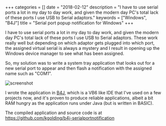 +++
categories = []
date = "2018-02-12"
description = "I have to use serial ports a lot in my day to day work, and given the modern day PC's total lack of these ports I use USB to Serial adaptors."
keywords = ["Windows", "B4J"]
title = "Serial port popup notification for Windows"
+++

I have to use serial ports a lot in my day to day work, and given the modern day PC's total lack of these ports I use
USB to Serial adaptors. These work really well but depending on which adaptor gets plugged into which port, the assigned
virtual serial is always a mystery and I result in opening up the Windows device manager to see what has been assigned.

So, my solution was to write a system tray application that looks out for a new serial port to appear and then flash a
notification with the assigned name such as "COM1".

![screenshot](/img/serialportnotification/screenshot.png)

I wrote the application in [B4J](https://www.b4x.com/b4j.html), which is a VB6 like IDE that I've used on a few projects now, and it's proven to produce
reliable applications, albeit a bit RAM hungry as the application runs under Java (but is written in BASIC).

The compiled application and source code is at https://github.com/kgolding/b4j-serialportnotification
